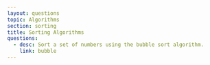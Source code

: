 ```yaml
---
layout: questions
topic: Algorithms
section: sorting
title: Sorting Algorithms
questions:
  - desc: Sort a set of numbers using the bubble sort algorithm.
    link: bubble
---
```

